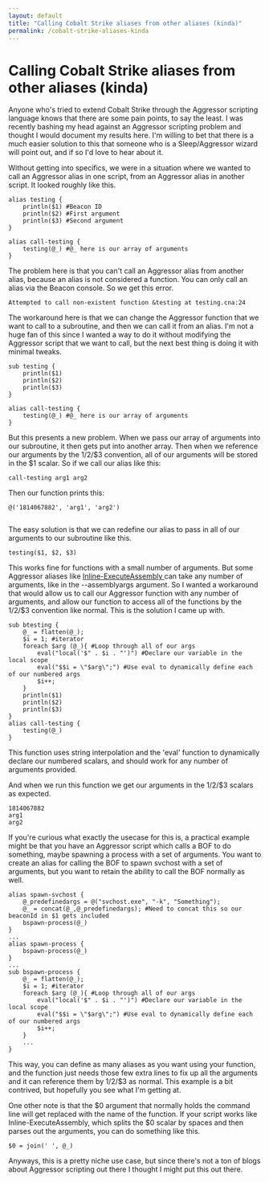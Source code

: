 ```yaml
---
layout: default
title: "Calling Cobalt Strike aliases from other aliases (kinda)"
permalink: /cobalt-strike-aliases-kinda
---
```


# Calling Cobalt Strike aliases from other aliases (kinda)

Anyone who's tried to extend Cobalt Strike through the Aggressor scripting language knows that there are some pain points, to say the least. I was recently bashing my head against an Aggressor scripting problem and thought I would document my results here. I'm willing to bet that there is a much easier solution to this that someone who is a Sleep/Aggressor wizard will point out, and if so I'd love to hear about it.

Without getting into specifics, we were in a situation where we wanted to call an Aggressor alias in one script, from an Aggressor alias in another script. It looked roughly like this.

```
alias testing {
    println($1) #Beacon ID
    println($2) #First argument
    println($3) #Second argument
}

alias call-testing {
    testing(@_) #@_ here is our array of arguments
}
```

The problem here is that you can't call an Aggressor alias from another alias, because an alias is not considered a function. You can only call an alias via the Beacon console. So we get this error.
```
Attempted to call non-existent function &testing at testing.cna:24
```

The workaround here is that we can change the Aggressor function that we want to call to a subroutine, and then we can call it from an alias. I'm not a huge fan of this since I wanted a way to do it without modifying the Aggressor script that we want to call, but the next best thing is doing it with minimal tweaks.

```
sub testing {
    println($1)
    println($2)
    println($3)
}

alias call-testing {
    testing(@_) #@_ here is our array of arguments
}
```

But this presents a new problem. When we pass our array of arguments into our subroutine, it then gets put into another array. Then when we reference our arguments by the $1/$2/$3 convention, all of our arguments will be stored in the $1 scalar. So if we call our alias like this:
```
call-testing arg1 arg2
```
Then our function prints this:
```
@('1814067882', 'arg1', 'arg2')


```
The easy solution is that we can redefine our alias to pass in all of our arguments to our subroutine like this.
```
testing($1, $2, $3)
```
This works fine for functions with a small number of arguments. But some Aggressor aliases like [Inline-ExecuteAssembly ](https://github.com/anthemtotheego/InlineExecute-Assembly) can take any number of arguments, like in the --assemblyargs argument. So I wanted a workaround that would allow us to call our Aggressor function with any number of arguments, and allow our function to access all of the functions by the $1/$2/$3 convention like normal. This is the solution I came up with.
```
sub btesting {
    @_ = flatten(@_);
    $i = 1; #iterator
    foreach $arg (@_){ #Loop through all of our args
        eval("local('$" . $i . "')") #Declare our variable in the local scope
        eval("$$i = \"$arg\";") #Use eval to dynamically define each of our numbered args
        $i++;
    }
    println($1)
    println($2)
    println($3)
}
alias call-testing {
    testing(@_)
}
```
This function uses string interpolation and the 'eval' function to dynamically declare our numbered scalars, and should work for any number of arguments provided.

And when we run this function we get our arguments in the $1/$2/$3 scalars as expected.
```
1814067882
arg1
arg2
```

If you're curious what exactly the usecase for this is, a practical example might be that you have an Aggressor script which calls a BOF to do something, maybe spawning a process with a set of arguments. You want to create an alias for calling the BOF to spawn svchost with a set of arguments, but you want to retain the ability to call the BOF normally as well.

```
alias spawn-svchost {
    @_predefinedargs = @("svchost.exe", "-k", "Something");
    @_ = concat(@_,@_predefinedargs); #Need to concat this so our beaconId in $1 gets included
    bspawn-process(@_)
}
...
alias spawn-process {
    bspawn-process(@_)
}
...
sub bspawn-process {
    @_ = flatten(@_); 
    $i = 1; #iterator
    foreach $arg (@_){ #Loop through all of our args
        eval("local('$" . $i . "')") #Declare our variable in the local scope
        eval("$$i = \"$arg\";") #Use eval to dynamically define each of our numbered args
        $i++;
    }
    ...
}
```

This way, you can define as many aliases as you want using your function, and the function just needs those few extra lines to fix up all the arguments and it can reference them by $1/$2/$3 as normal. This example is a bit contrived, but hopefully you see what I'm getting at.

One other note is that the $0 argument that normally holds the command line will get replaced with the name of the function. If your script works like Inline-ExecuteAssembly, which splits the $0 scalar by spaces and then parses out the arguments, you can do something like this.
```
$0 = join(' ', @_)
```

Anyways, this is a pretty niche use case, but since there's not a ton of blogs about Aggressor scripting out there I thought I might put this out there.
